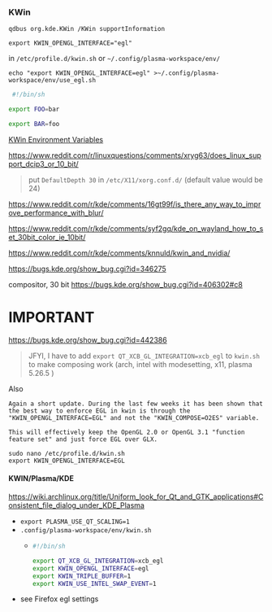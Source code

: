 ### KWin

`qdbus org.kde.KWin /KWin supportInformation`

`export KWIN_OPENGL_INTERFACE="egl"`

in `/etc/profile.d/kwin.sh`
or `~/.config/plasma-workspace/env/`

`echo "export KWIN_OPENGL_INTERFACE=egl" >~/.config/plasma-workspace/env/use_egl.sh`

```sh
 #!/bin/sh

export FOO=bar

export BAR=foo 
```

[KWin Environment Variables](https://community.kde.org/KWin/Environment_Variables)

https://www.reddit.com/r/linuxquestions/comments/xryg63/does_linux_support_dcip3_or_10_bit/

> put `DefaultDepth 30` in `/etc/X11/xorg.conf.d/` (default value would be 24)

https://www.reddit.com/r/kde/comments/16gt99f/is_there_any_way_to_improve_performance_with_blur/

https://www.reddit.com/r/kde/comments/syf2gq/kde_on_wayland_how_to_set_30bit_color_ie_10bit/

https://www.reddit.com/r/kde/comments/knnuld/kwin_and_nvidia/

https://bugs.kde.org/show_bug.cgi?id=346275

compositor, 30 bit
https://bugs.kde.org/show_bug.cgi?id=406302#c8

# IMPORTANT
https://bugs.kde.org/show_bug.cgi?id=442386

> JFYI, I have to add 
> `export QT_XCB_GL_INTEGRATION=xcb_egl`
> to `kwin.sh` to make composing work (arch, intel with modesetting, x11, plasma 5.26.5 )

Also
```
Again a short update. During the last few weeks it has been shown that the best way to enforce EGL in kwin is through the "KWIN_OPENGL_INTERFACE=EGL" and not the "KWIN_COMPOSE=O2ES" variable.

This will effectively keep the OpenGL 2.0 or OpenGL 3.1 "function feature set" and just force EGL over GLX.

sudo nano /etc/profile.d/kwin.sh
export KWIN_OPENGL_INTERFACE=EGL
```
#### KWIN/Plasma/KDE

https://wiki.archlinux.org/title/Uniform_look_for_Qt_and_GTK_applications#Consistent_file_dialog_under_KDE_Plasma
- `export PLASMA_USE_QT_SCALING=1`
- `.config/plasma-workspace/env/kwin.sh`
  - ```bash
    #!/bin/sh

    export QT_XCB_GL_INTEGRATION=xcb_egl
    export KWIN_OPENGL_INTERFACE=egl
    export KWIN_TRIPLE_BUFFER=1
    export KWIN_USE_INTEL_SWAP_EVENT=1
    ```
- see Firefox egl settings

